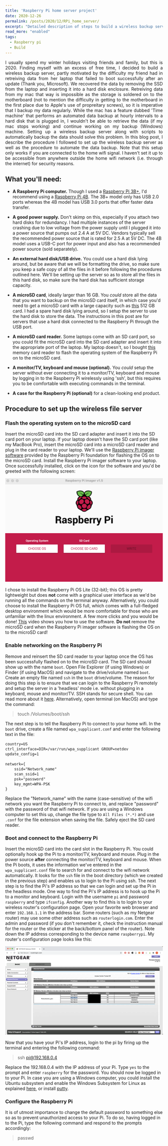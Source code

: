 ```yaml
---
title: 'Raspberry Pi home server project'
date: 2020-12-26
permalink: /posts/2020/12/RPi_home_server/
excerpt: "Detailed description of steps to build a wireless backup server."
read_more: "enabled"
tags:
  - Raspberry pi
  - Build
---
```

<div style="text-align: justify"> 
I usually spend my winter holidays visiting friends and family, but this is 2020. Finding myself with an excess of free time, I decided to build a wireless backup server, partly motivated by the difficulty my friend had in retreiving data from her laptop that failed to boot successfully after an update (Thank you, Microsoft). We recovered the data by removing the SSD from the laptop and inserting it into a hard disk enclosure. Retreiving data from my mac that way is impossible as the storage is soldered on to the motherboard (not to mention the difficulty in getting to the motherboard in the first place due to Apple's use of propreitary screws), so it is imperative that I backup my data regularly. While the mac has a feature dubbed 'Time machine' that performs an automated data backup at hourly intervals to a hard disk that is plugged in, I wouldn't be able to retrieve the data (if my mac stops working) and continue working on my backup (Windows) machine. Setting up a wireless backup server along with scripts to automatically backup the data should solve this problem. In this blog post, I describe the procedure I followed to set up the wireless backup server as well as the procedure to automate the data backup. Note that this setup only works if you are connected to the home wifi signal. I haven't set it up to be accessible from anywhere outside the home wifi network (i.e. through the internet) for security reasons.
</div>

## What you'll need:
* **A Raspberry Pi computer.** Though I used a [Raspberry Pi 3B+](https://www.raspberrypi.org/products/raspberry-pi-3-model-b-plus/ "Raspberry Pi 3B+"), I'd recommend using a [Raspberry Pi 4B](https://www.raspberrypi.org/products/raspberry-pi-4-model-b/ "Raspberry Pi 4B"). The 3B+ model only has USB 2.0 ports whereas the 4B model has USB 3.0 ports that offer faster data transfer. 

* **A good power supply.** Don't skimp on this, especially if you attach two hard disks for redundancy. I had multiple instances of the server crashing due to low voltage from the power supply until I plugged it into a power source that pumps out 2.4 A at 5V DC. Vendors typically sell the recommended power source that is rated for 2.5 A at 5V DC. The 4B model uses a USB-C port for power input and also has a recommended power source (sold separately).

* **An external hard disk/USB drive.** You could use a hard disk lying around, but be aware that we will be formatting the drive, so make sure you keep a safe copy of all the files in it before following the procedures outlined here. We'll be setting up the server so as to store all the files in this hard disk, so make sure the hard disk has sufficient storage capacity.

* **A microSD card**, ideally larger than 16 GB. You *could* store all the data that you want to backup on the microSD card itself, in which case you'd need to get a microSD card with a large capacity such as [this](https://www.amazon.com/SanDisk-512GB-microSDXC-Memory-Adapter-dp-B08GXXKY6P/dp/B08GXXKY6P/ref=dp_ob_title_ce "SanDisk 512 GB microSD card") 512 GB card. I had a spare hard disk lying around, so I setup the server to use the hard disk to store the data. The instructions in this post are for servers that use a hard disk connected to the Raspberry Pi through the USB port. 

* **A microSD card reader.** Some laptops come with an SD card port, so you could fit the microSD card into the SD card adapter and insert it into the appropriate port of the laptop. My laptop doesn't, so I bought [this](https://www.amazon.com/gp/product/B00W02VHM6/ref=ppx_yo_dt_b_asin_title_o00_s00?ie=UTF8&psc=1 "memory card reader") memory card reader to flash the operating system of the Raspberry Pi on to the microSD card.

* **A monitor/TV, keyboard and mouse (optional).** You *could* setup the server without ever connecting it to a monitor/TV, keyboard and mouse by logging in to the Raspberry Pi wirelessly using 'ssh', but this requires you to be comfortable with executing commands in the terminal. 

* **A case for the Raspberry Pi (optional)** for a clean-looking end product.


## Procedure to set up the wireless file server

### Flash the operating system on to the microSD card
Insert the microSD card into the SD card adapter and insert it into the SD card port on your laptop. If your laptop doesn't have the SD card port (like my MacBook Pro), insert the microSD card into a microSD card reader and plug in the card reader to your laptop. We'll use the [Raspberry Pi imager software](https://www.raspberrypi.org/software/) provided by the Raspberry Pi foundation for flashing the OS on to the microSD card. Install the Raspberry Pi imager software to your laptop. Once successfully installed, click on the icon for the software and you'd be greeted with the following screen:

![](/images/blog/2020-12-26-RPi/RPi_imager_software_1.png)

I chose to install the Raspberry Pi OS Lite (32-bit); this OS is pretty lightweight but does **not** come with a graphical user interface as we'd be running all the commands on the terminal anyway. Alternatively, you could choose to install the Raspberry Pi OS full, which comes with a full-fledged desktop environment which would be more comfortable for those who are unfamiliar with the linux environment. A few more clicks and you would be done! [This](https://youtu.be/J024soVgEeM) video shows you how to use the software. **Do not** remove the microSD card when the Raspberry Pi imager software is flashing the OS on to the microSD card!

### Enable networking on the Raspberry Pi
Remove and reinsert the SD card reader to your laptop once the OS has been successfully flashed on to the microSD card. The SD card should show up with the name `boot`. Open File Explorer (if using Windows) or Finder (if using MacOS) and navigate to the drive/volume named `boot`. Create an empty file named `ssh` in the `boot` drive/volume. The reason for doing this step is to ensure that we can login to the Raspberry Pi remotely and setup the server in a 'headless' mode i.e. without plugging in a keyboard, mouse and monitor/TV. SSH stands for secure shell. You can read more about it [here](https://www.raspberrypi.org/documentation/remote-access/ssh/). Alternatively, open terminal (on MacOS) and type the command: 

>touch /Volumes/boot/ssh 

The next step is to tell the Raspberry Pi to connect to your home wifi. In the `boot` drive, create a file named `wpa_supplicant.conf` and enter the following text in the file:

```
country=US
ctrl_interface=DIR=/var/run/wpa_supplicant GROUP=netdev
update_config=1

network={
    ssid="Network_name"
    scan_ssid=1
    psk="password"
    key_mgmt=WPA-PSK
}
```

Replace the "Network_name" with the name (case-sensitive) of the wifi network you want the Raspberry Pi to connect to, and replace "password" with the password of that wifi network. If you are using a Windows computer to set this up, change the file type to `All Files (*.*)` and use `.conf` for the file extension when saving the file. Safely eject the SD card reader.

### Boot and connect to the Raspberry Pi
Insert the microSD card into the card slot in the Raspberry Pi. You could optionally hook up the Pi to a monitor/TV, keyboard and mouse. Plug in the power source **after** connecting the monitor/TV, keyboard and mouse. When the Pi boots, it uses the information we've entered in the `wpa_supplicant.conf` file to search for and connect to the wifi network automatically. It looks for the `ssh` file in the boot directory (which we created in the previous step) and enables us to login to the Pi using ssh. The next step is to find the Pi's IP address so that we can login and set up the Pi in the headless mode. One way to find the Pi's IP address is to hook up the Pi to a monitor and keyboard. Login with the username `pi` and password `raspberry` and type `ifconfig`. Another way to find this is to login to your wireless router's configuration page. Open your favorite web browser and enter `192.168.1.1` in the address bar. Some routers (such as my Netgear router) may use some other address such as `routerlogin.com`. Enter the admin and password (if you don't remember it, check the instruction manual for the router or the sticker at the back/bottom panel of the router). Note down the IP address corresponding to the device name `raspberrypi`. My router's configuration page looks like this: 

![](/images/blog/2020-12-26-RPi/routerlogin.png)

Now that you have your Pi's IP address, login to the pi by firing up the terminal and entering the following command:

>ssh pi@192.168.0.4

Replace the 192.168.0.4 with the IP address of your Pi. Type `yes` to the prompt and enter `raspberry` for the password. You should now be logged in to your Pi. In case you are using a Windows computer, you could install the Ubuntu subsystem and enable the Windows Subsystem for Linux as explained [here](https://pakstech.com/blog/develop-with-subsystem-for-linux/), or install [putty](https://www.putty.org/). 

### Configure the Raspberry Pi
It is of utmost importance to change the default password to something else so as to prevent unauthorized access to your Pi. To do so, having logged in to the Pi, type the following command and respond to the prompts accordingly:

> passwd

